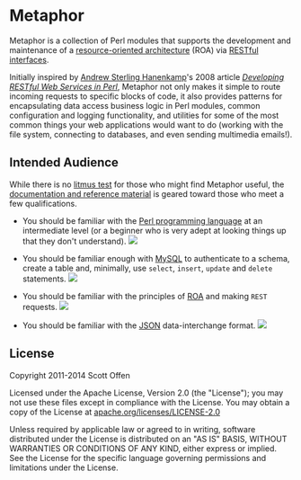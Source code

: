 Metaphor
========

Metaphor is a collection of Perl modules that supports the development and maintenance of a [resource-oriented architecture](http://en.wikipedia.org/wiki/Resource-oriented_architecture) (ROA) via [RESTful interfaces](http://en.wikipedia.org/wiki/Representational_state_transfer).

Initially inspired by [Andrew Sterling Hanenkamp](http://www.onlamp.com/pub/au/3067)'s 2008 article *[Developing RESTful Web Services in Perl](http://www.onlamp.com/pub/a/onlamp/2008/02/19/developing-restful-web-services-in-perl.html)*, Metaphor not only makes it simple to route incoming requests to specific blocks of code, it also provides patterns for encapsulating data access business logic in Perl modules, common configuration and logging functionality, and utilities for some of the most common things your web applications would want to do (working with the file system, connecting to databases, and even sending multimedia emails!).

## Intended Audience ##

While there is no [litmus test](http://en.wikipedia.org/wiki/Litmus_test_%28politics%29) for those who might find Metaphor useful, the [documentation and reference material](https://github.com/scottoffen/Metaphor/wiki) is geared toward those who meet a few qualifications.

- You should be familiar with the [Perl programming language](http://www.perl.org) at an intermediate level (or a beginner who is very adept at looking things up that they don't understand).
<a href="http://xkcd.com/519/" target="_blank"><img src="http://imgs.xkcd.com/comics/11th_grade.png"></a>

- You should be familiar enough with [MySQL](http://www.mysql.com) to authenticate to a schema, create a table and, minimally, use `select`, `insert`, `update` and `delete` statements.
<a href="http://xkcd.com/327/" target="_blank"><img src="http://imgs.xkcd.com/comics/exploits_of_a_mom.png"></a>

- You should be familiar with the principles of [ROA](http://en.wikipedia.org/wiki/Resource-oriented_architecture) and making `REST` requests.
<a href="http://xkcd.com/974/" target="_blank"><img src="http://imgs.xkcd.com/comics/the_general_problem.png"></a>

- You should be familiar with the [JSON](http://www.json.org/) data-interchange format.
<a href="http://xkcd.com/927/" target="_blank"><img src="http://imgs.xkcd.com/comics/standards.png"></a>

## License ##

Copyright 2011-2014 Scott Offen

Licensed under the Apache License, Version 2.0 (the "License"); you may not use these files except in compliance with the License. You may obtain a copy of the License at [apache.org/licenses/LICENSE-2.0](http://www.apache.org/licenses/LICENSE-2.0)

Unless required by applicable law or agreed to in writing, software distributed under the License is distributed on an "AS IS" BASIS, WITHOUT WARRANTIES OR CONDITIONS OF ANY KIND, either express or implied. See the License for the specific language governing permissions and limitations under the License.
